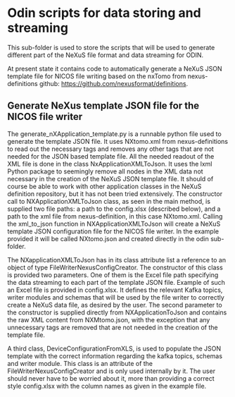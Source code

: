 # Odin scripts for data storing and streaming

This sub-folder is used to store the scripts that will be used to generate
different part of the NeXuS file format and data streaming for ODIN.

At present state it contains code to automatically generate a NeXuS JSON
template file for NICOS file writing based on the nxTomo from nexus-definitions
github:
https://github.com/nexusformat/definitions.

## Generate NeXus template JSON file for the NICOS file writer

The generate_nXApplication_template.py is a 
runnable python file used to generate the template JSON file.
It uses NXtomo.xml from nexus-definitions to read out the necessary tags and removes any other
tags that are not needed for the JSON based template file.
All the needed readout of the XML file is done in the class 
NxApplicationXMLToJson. It uses the lxml Python package to seemingly remove all
nodes in the XML data not necessary in the creation of the NeXuS JSON template
file. It should of course be able to work with other application classes
in the NeXuS definition repository, but it has not been tried extensively.
The constructor call to NXApplicationXMLToJson class, as seen in the main method,
is supplied two file paths: a path to the config.xlsx (described below), and a path
to the xml file from nexus-definition, in this case NXtomo.xml.
Calling the xml_to_json function in NXApplicationXMLToJson will create a
NeXuS template JSON configuration file for the NICOS file writer. In the example
provided it will be called NXtomo.json and created directly in the odin sub-folder.

The NXapplicationXMLToJson has in its class attribute list a reference to an object
of type FileWriterNexusConfigCreator. The constructor of this class is provided two
parameters. One of them is the Excel file path specifying the data streaming to 
each part of the template JSON file.
Example of such an Excel file is provided in config.xlsx. It defines the relevant
Kafka topics, writer modules and schemas that will be used by the file writer
to correctly create a NeXuS data file, as desired by the user.
The second parameter to the constructor is supplied directly from NXApplicationToJson
and contains the raw XML content from NXMtomo.json, with the exception that any
unnecessary tags are removed that are not needed in the creation of the template file.

A third class, DeviceConfigurationFromXLS, is used to populate the JSON template
with the correct information regarding the kafka topics, schemas and writer module.
This class is an attribute of the FileWriterNexusConfigCreator and is only used
internally by it. The user should never have to be worried about it, more than
providing a correct style config.xlsx with the column names as given in the
example file.
